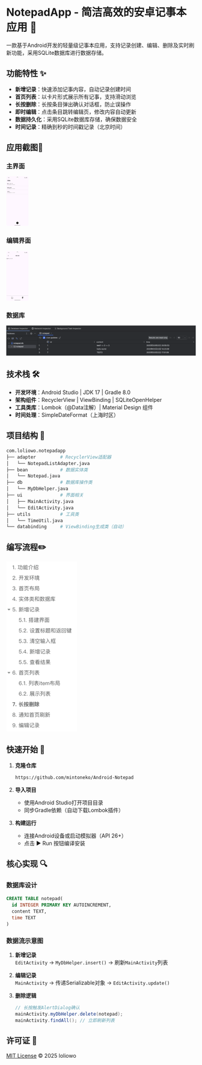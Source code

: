 # NotepadApp - 简洁高效的安卓记事本应用 📝

一款基于Android开发的轻量级记事本应用，支持记录创建、编辑、删除及实时刷新功能，采用SQLite数据库进行数据存储。

## 功能特性 ✨
- **新增记录**：快速添加记事内容，自动记录创建时间  
- **首页列表**：以卡片形式展示所有记事，支持滑动浏览  
- **长按删除**：长按条目弹出确认对话框，防止误操作  
- **即时编辑**：点击条目跳转编辑页，修改内容自动更新  
- **数据持久化**：采用SQLite数据库存储，确保数据安全  
- **时间记录**：精确到秒的时间戳记录（北京时间）  

## 应用截图📖

### 主界面

<img src="images/main_page.png" alt="main_page" style="zoom:33%;height:400px" />

### 编辑界面

<img src="images/edit.png" alt="edit" style="zoom:33%;height:400px" />

### 数据库

![image-20250322210446809](images/image-20250322210446809.png)

## 技术栈 🛠️

- **开发环境**：Android Studio | JDK 17 | Gradle 8.0
- **架构组件**：RecyclerView | ViewBinding | SQLiteOpenHelper
- **工具类库**：Lombok（@Data注解）| Material Design 组件
- **时间处理**：SimpleDateFormat（上海时区）

## 项目结构 📂

```bash
com.loliowo.notepadapp
├── adapter         # RecyclerView适配器
│   └── NotepadListAdapter.java
├── bean            # 数据实体类
│   └── Notepad.java
├── db              # 数据库操作类
│   └── MyDbHelper.java  
├── ui              # 界面相关
│   ├── MainActivity.java 
│   └── EditActivity.java
├── utils           # 工具类
│   └── TimeUtil.java
└── databinding     # ViewBinding生成类（自动）
```

## 编写流程✏️

<img src="images/image-20250322210539473.png" alt="image-20250322210539473" style="zoom:50%;" />

## 快速开始 🚀

1. **克隆仓库**
   ```bash
   https://github.com/mintoneko/Android-Notepad

2. **导入项目**
   - 使用Android Studio打开项目目录
   - 同步Gradle依赖（自动下载Lombok插件）

3. **构建运行**
   - 连接Android设备或启动模拟器（API 26+）
   - 点击 ▶ Run 按钮编译安装

## 核心实现 🔍
### 数据库设计
```sql
CREATE TABLE notepad(
  id INTEGER PRIMARY KEY AUTOINCREMENT,
  content TEXT,
  time TEXT
)
```

### 数据流示意图
1. **新增记录**  
   `EditActivity` → `MyDbHelper.insert()` → 刷新`MainActivity`列表

2. **编辑记录**  
   `MainActivity` → 传递Serializable对象 → `EditActivity.update()`

3. **删除逻辑**  
   
   ```java
   // 长按触发AlertDialog确认
   mainActivity.myDbHelper.delete(notepad);
   mainActivity.findAll(); // 立即刷新列表
   ```

## 许可证 📄

[MIT License](LICENSE) © 2025 loliowo
